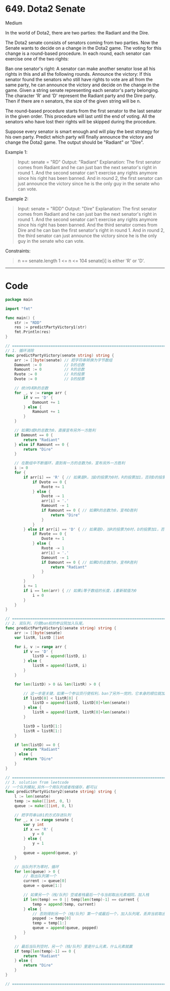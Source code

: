 # 649. Dota2 Senate

Medium

In the world of Dota2, there are two parties: the Radiant and the Dire.

The Dota2 senate consists of senators coming from two parties. Now the Senate wants to decide on a change in the Dota2 game. The voting for this change is a round-based procedure. In each round, each senator can exercise one of the two rights:

Ban one senator's right: A senator can make another senator lose all his rights in this and all the following rounds.
Announce the victory: If this senator found the senators who still have rights to vote are all from the same party, he can announce the victory and decide on the change in the game.
Given a string senate representing each senator's party belonging. The character 'R' and 'D' represent the Radiant party and the Dire party. Then if there are n senators, the size of the given string will be n.

The round-based procedure starts from the first senator to the last senator in the given order. This procedure will last until the end of voting. All the senators who have lost their rights will be skipped during the procedure.

Suppose every senator is smart enough and will play the best strategy for his own party. Predict which party will finally announce the victory and change the Dota2 game. The output should be "Radiant" or "Dire".


Example 1:
> Input: senate = "RD"
Output: "Radiant"
Explanation: 
The first senator comes from Radiant and he can just ban the next senator's right in round 1. 
And the second senator can't exercise any rights anymore since his right has been banned. 
And in round 2, the first senator can just announce the victory since he is the only guy in the senate who can vote.

Example 2:
> Input: senate = "RDD"
Output: "Dire"
Explanation: 
The first senator comes from Radiant and he can just ban the next senator's right in round 1. 
And the second senator can't exercise any rights anymore since his right has been banned. 
And the third senator comes from Dire and he can ban the first senator's right in round 1. 
And in round 2, the third senator can just announce the victory since he is the only guy in the senate who can vote.
 

Constraints:
> n == senate.length
1 <= n <= 104
senate[i] is either 'R' or 'D'.

---

# Code
```go
package main

import "fmt"

func main() {
	str := "RDD"
	res := predictPartyVictory1(str)
	fmt.Println(res)
}

// =====================================================================================================================
// 1. 循环消除
func predictPartyVictory(senate string) string {
	arr := []byte(senate) // 把字符串转换为字节数组
	Damount := 0          // D的总数
	Ramount := 0          // R的总数
	Rvote := 0            // R的投票
	Dvote := 0            // D的投票

	// 统计D和R的总数
	for _, v := range arr {
		if v == 'D' {
			Damount += 1
		} else {
			Ramount += 1
		}
	}

	// 如果D或R的总数为0，直接宣布另外一方胜利
	if Damount == 0 {
		return "Radiant"
	} else if Ramount == 0 {
		return "Dire"
	}

	// 在数组中不断循环，直到有一方的总数为0，宣布另外一方胜利
	i := 0
	for {
		if arr[i] == 'R' { // 如果是R，当D的投票为0时，R的投票加1，否则D的投票减1，这个值也被设置为‘.’，R的总数减1
			if Dvote == 0 {
				Rvote += 1
			} else {
				Dvote -= 1
				arr[i] = '.'
				Ramount -= 1
				if Ramount == 0 { // 如果R的总数为0，宣布D胜利
					return "Dire"
				}
			}
		} else if arr[i] == 'D' { // 如果是D，当R的投票为0时，D的投票加1，否则R的投票减1，这个值也被设置为‘.’，D的总数减1
			if Rvote == 0 {
				Dvote += 1
			} else {
				Rvote -= 1
				arr[i] = '.'
				Damount -= 1
				if Damount == 0 { // 如果D的总数为0，宣布R胜利
					return "Radiant"
				}
			}
		}
		i += 1
		if i == len(arr) { // 如果i等于数组的长度，i重新赋值为0
			i = 0
		}
	}
}

// =====================================================================================================================
// 2. 双队列，行使ban权的参议院加入队尾。
func predictPartyVictory1(senate string) string {
	arr := []byte(senate)
	var listR, listD []int

	for i, v := range arr {
		if v == 'D' {
			listD = append(listD, i)
		} else {
			listR = append(listR, i)
		}
	}

	for len(listD) > 0 && len(listR) > 0 {

		// 这一步是关键，如果一个参议员行使权利，ban了另外一党的，它本身的顺位就加一轮，继续加入到队尾
		if listD[0] < listR[0] {
			listD = append(listD, listD[0]+len(senate))
		} else {
			listR = append(listR, listR[0]+len(senate))
		}

		listD = listD[1:]
		listR = listR[1:]
	}

	if len(listD) == 0 {
		return "Radiant"
	} else {
		return "Dire"
	}
}

// =====================================================================================================================
// 3. solution from leetcode
// 一个队列模拟,另外一个用队列或者栈储存，都可以
func predictPartyVictory2(senate string) string {
	l := len(senate)
	temp := make([]int, 0, l)
	queue := make([]int, 0, l)

	// 把字符串以01的方式存进队列
	for _, x := range senate {
		var y int
		if x == 'R' {
			y = 0
		} else {
			y = 1
		}
		queue = append(queue, y)
	}

	// 当队列不为零时，循环
	for len(queue) > 0 {
		// 取出队列第一个
		current := queue[0]
		queue = queue[1:]

		// 如果另一个（栈/队列）空或者栈最后一个与当前取出元素相同，加入栈
		if len(temp) == 0 || temp[len(temp)-1] == current {
			temp = append(temp, current)
		} else {
			// 否则得到另一个（栈/队列）第一个或最后一个，加入队列尾，丢弃当前取出元素
			popped := temp[0]
			temp = temp[1:]
			queue = append(queue, popped)
		}
	}

	// 最后当队列空时，另一个（栈/队列）里是什么元素，什么元素就赢
	if temp[len(temp)-1] == 0 {
		return "Radiant"
	} else {
		return "Dire"
	}
}

// =====================================================================================================================
```